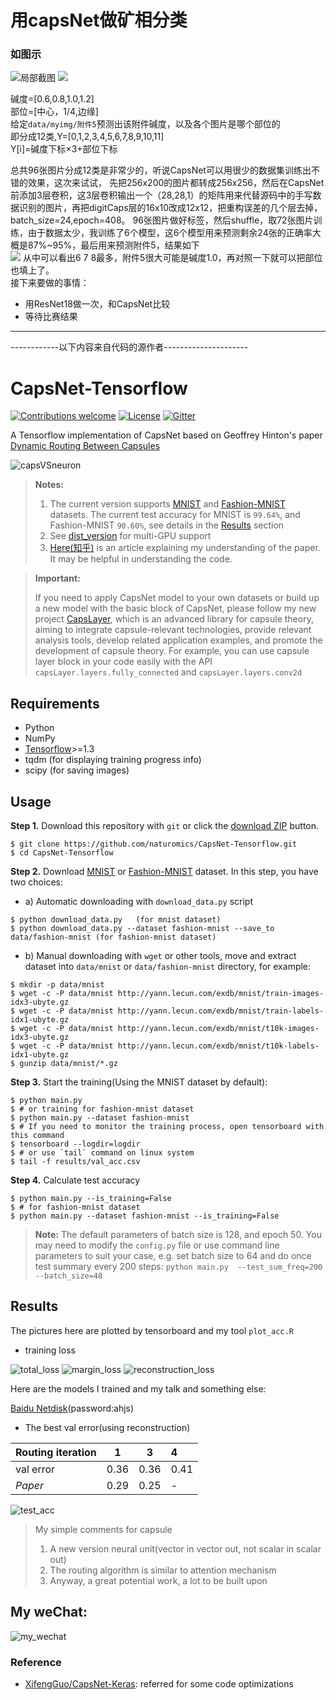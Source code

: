 
# 用capsNet做矿相分类
### 如图示   
![局部截图](imgs/深度截图_选择区域_20180409133646.png)
![](imgs/深度截图_选择区域_20180409133905.png)

碱度=[0.6,0.8,1.0,1.2]   
部位=[中心，1/4,边缘]   
给定`data/myimg/附件5`预测出该附件碱度，以及各个图片是哪个部位的   
即分成12类,Y=[0,1,2,3,4,5,6,7,8,9,10,11]   
Y[i]=碱度下标×3+部位下标   

总共96张图片分成12类是非常少的，听说CapsNet可以用很少的数据集训练出不错的效果，这次来试试，
先把256x200的图片都转成256x256，然后在CapsNet前添加3层卷积，这3层卷积输出一个（28,28,1）的矩阵用来代替源码中的手写数据识别的图片，再把digitCaps层的16x10改成12x12，把重构误差的几个层去掉，batch_size=24,epoch=408。
96张图片做好标签，然后shuffle，取72张图片训练，由于数据太少，我训练了6个模型，这6个模型用来预测剩余24张的正确率大概是87%~95%，最后用来预测附件5，结果如下   
![](imgs/深度截图_选择区域_20180409140554.png)
从中可以看出6 7 8最多，附件5很大可能是碱度1.0，再对照一下就可以把部位也填上了。  
接下来要做的事情：
- 用ResNet18做一次，和CapsNet比较
- 等待比赛结果

------------

------------以下内容来自代码的源作者---------------------
# CapsNet-Tensorflow

[![Contributions welcome](https://img.shields.io/badge/contributions-welcome-brightgreen.svg?style=plastic)](CONTRIBUTING.md)
[![License](https://img.shields.io/badge/license-Apache%202.0-blue.svg?style=plastic)](https://opensource.org/licenses/Apache-2.0)
[![Gitter](https://img.shields.io/gitter/room/nwjs/nw.js.svg?style=plastic)](https://gitter.im/CapsNet-Tensorflow/Lobby)

A Tensorflow implementation of CapsNet based on Geoffrey Hinton's paper [Dynamic Routing Between Capsules](https://arxiv.org/abs/1710.09829)

![capsVSneuron](imgs/capsuleVSneuron.png)

> **Notes:**
> 1. The current version supports [MNIST](http://yann.lecun.com/exdb/mnist/) and [Fashion-MNIST](https://github.com/zalandoresearch/fashion-mnist) datasets. The current test accuracy for MNIST is `99.64%`, and Fashion-MNIST `90.60%`, see details in the [Results](https://github.com/naturomics/CapsNet-Tensorflow#results) section
> 2. See [dist_version](dist_version) for multi-GPU support
> 3. [Here(知乎)](https://zhihu.com/question/67287444/answer/251460831) is an article explaining my understanding of the paper. It may be helpful in understanding the code.


> **Important:**
>
> If you need to apply CapsNet model to your own datasets or build up a new model with the basic block of CapsNet, please follow my new project [CapsLayer](https://github.com/naturomics/CapsLayer), which is an advanced library for capsule theory, aiming to integrate capsule-relevant technologies, provide relevant analysis tools, develop related application examples, and promote the development of capsule theory. For example, you can use capsule layer block in your code easily with the API ``capsLayer.layers.fully_connected`` and ``capsLayer.layers.conv2d``


## Requirements
- Python
- NumPy
- [Tensorflow](https://github.com/tensorflow/tensorflow)>=1.3
- tqdm (for displaying training progress info)
- scipy (for saving images)

## Usage
**Step 1.** Download this repository with ``git`` or click the [download ZIP](https://github.com/naturomics/CapsNet-Tensorflow/archive/master.zip) button.

```
$ git clone https://github.com/naturomics/CapsNet-Tensorflow.git
$ cd CapsNet-Tensorflow
```

**Step 2.** Download [MNIST](http://yann.lecun.com/exdb/mnist/) or [Fashion-MNIST](https://github.com/zalandoresearch/fashion-mnist) dataset. In this step, you have two choices:

- a) Automatic downloading with `download_data.py` script
```
$ python download_data.py   (for mnist dataset)
$ python download_data.py --dataset fashion-mnist --save_to data/fashion-mnist (for fashion-mnist dataset)
```

- b) Manual downloading with `wget` or other tools, move and extract dataset into ``data/mnist`` or ``data/fashion-mnist`` directory, for example:

```
$ mkdir -p data/mnist
$ wget -c -P data/mnist http://yann.lecun.com/exdb/mnist/train-images-idx3-ubyte.gz
$ wget -c -P data/mnist http://yann.lecun.com/exdb/mnist/train-labels-idx1-ubyte.gz
$ wget -c -P data/mnist http://yann.lecun.com/exdb/mnist/t10k-images-idx3-ubyte.gz
$ wget -c -P data/mnist http://yann.lecun.com/exdb/mnist/t10k-labels-idx1-ubyte.gz
$ gunzip data/mnist/*.gz
```

**Step 3.** Start the training(Using the MNIST dataset by default):

```
$ python main.py
$ # or training for fashion-mnist dataset
$ python main.py --dataset fashion-mnist
$ # If you need to monitor the training process, open tensorboard with this command
$ tensorboard --logdir=logdir
$ # or use `tail` command on linux system
$ tail -f results/val_acc.csv
```

**Step 4.** Calculate test accuracy

```
$ python main.py --is_training=False
$ # for fashion-mnist dataset
$ python main.py --dataset fashion-mnist --is_training=False
```

> **Note:** The default parameters of batch size is 128, and epoch 50. You may need to modify the ``config.py`` file or use command line parameters to suit your case, e.g. set batch size to 64 and do once test summary every 200 steps: ``python main.py  --test_sum_freq=200 --batch_size=48``

## Results
The pictures here are plotted by tensorboard and my tool `plot_acc.R`

- training loss

![total_loss](results/total_loss.png)
![margin_loss](results/margin_loss.png)
![reconstruction_loss](results/reconstruction_loss.png)

Here are the models I trained and my talk and something else:

[Baidu Netdisk](https://pan.baidu.com/s/1pLp8fdL)(password:ahjs)

- The best val error(using reconstruction)

Routing iteration | 1 | 3 | 4 |
:-----|:----:|:----:|:------|
val error | 0.36 | 0.36 | 0.41 |
*Paper* | 0.29 | 0.25 | - |

![test_acc](results/routing_trials.png)


> My simple comments for capsule
> 1. A new version neural unit(vector in vector out, not scalar in scalar out)
> 2. The routing algorithm is similar to attention mechanism
> 3. Anyway, a great potential work, a lot to be built upon


## My weChat:
 ![my_wechat](/imgs/my_wechat_QR.png)

### Reference
- [XifengGuo/CapsNet-Keras](https://github.com/XifengGuo/CapsNet-Keras): referred for some code optimizations
